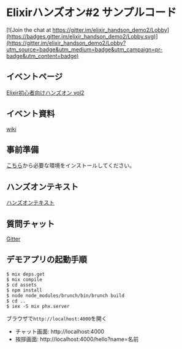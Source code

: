 # Elixirハンズオン#2 サンプルコード

[![Join the chat at https://gitter.im/elixir_handson_demo2/Lobby](https://badges.gitter.im/elixir_handson_demo2/Lobby.svg)](https://gitter.im/elixir_handson_demo2/Lobby?utm_source=badge&utm_medium=badge&utm_campaign=pr-badge&utm_content=badge)

## イベントページ

[Elixir初心者向けハンズオン vol2 ](https://beam-lang.connpass.com/event/60655/)

## イベント資料

[wiki](https://github.com/ohr486/elixir_handson_demo2/wiki)

## 事前準備

[こちら](https://github.com/ohr486/elixir_handson_demo2/wiki/%E4%BA%8B%E5%89%8D%E6%BA%96%E5%82%99)から必要な環境をインストールしてください。

## ハンズオンテキスト

[ハンズオンテキスト](https://github.com/ohr486/elixir_handson_demo2/wiki/%E3%83%8F%E3%83%B3%E3%82%BA%E3%82%AA%E3%83%B3%E3%83%86%E3%82%AD%E3%82%B9%E3%83%88)

## 質問チャット

[Gitter](https://gitter.im/elixir_handson_demo2/Lobby)

## デモアプリの起動手順

```
$ mix deps.get
$ mix compile
$ cd assets
$ npm install
$ node node_modules/brunch/bin/brunch build
$ cd ..
$ iex -S mix phx.server
```

ブラウザで``http://localhost:4000``を開く

* チャット画面: http://localhost:4000
* 挨拶画面: http://localhost:4000/hello?name=名前
